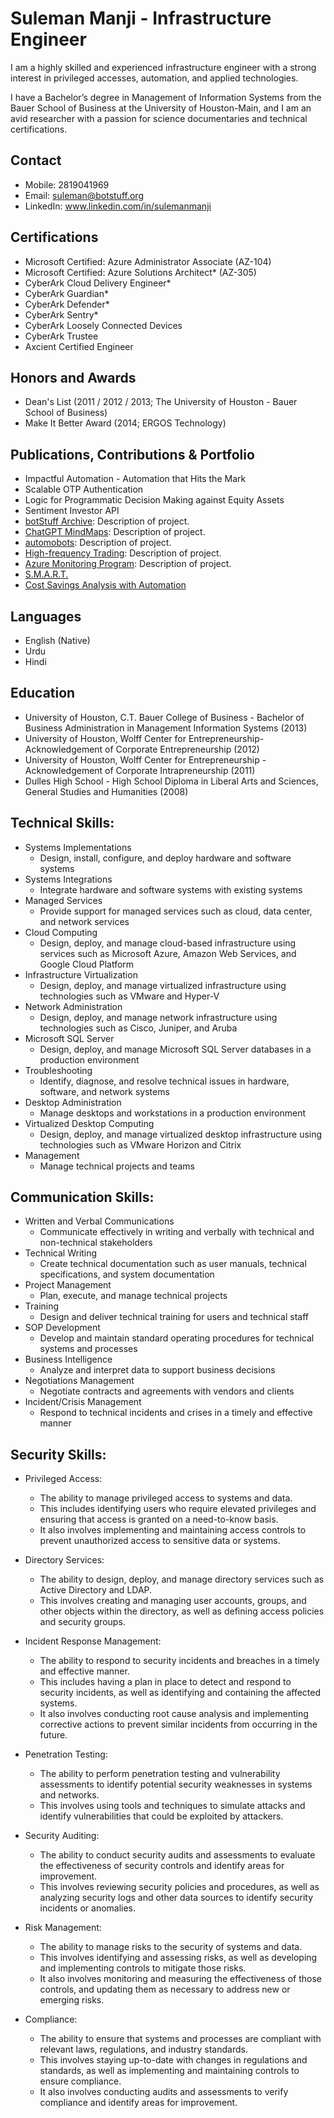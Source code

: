 # Suleman Manji - Infrastructure Engineer

I am a highly skilled and experienced infrastructure engineer with a strong interest in privileged accesses, automation, and applied technologies. 

I have a Bachelor’s degree in Management of Information Systems from the Bauer School of Business at the University of Houston-Main, and I am an avid researcher with a passion for science documentaries and technical certifications.

## Contact

- Mobile: 2819041969
- Email: suleman@botstuff.org
- LinkedIn: www.linkedin.com/in/sulemanmanji


## Certifications
- Microsoft Certified: Azure Administrator Associate (AZ-104)
- Microsoft Certified: Azure Solutions Architect* (AZ-305)
- CyberArk Cloud Delivery Engineer*
- CyberArk Guardian*
- CyberArk Defender*
- CyberArk Sentry*
- CyberArk Loosely Connected Devices
- CyberArk Trustee
- Axcient Certified Engineer

## Honors and Awards

- Dean's List (2011 / 2012 / 2013; The University of Houston - Bauer School of Business)
- Make It Better Award (2014; ERGOS Technology)

## Publications, Contributions & Portfolio

- Impactful Automation - Automation that Hits the Mark
- Scalable OTP Authentication
- Logic for Programmatic Decision Making against Equity Assets
- Sentiment Investor API 
- [botStuff Archive](https://github.com/username/project1): Description of project.
- [ChatGPT MindMaps](https://github.com/ssmanji89/mindmaps): Description of project.
- [automobots](https://github.com/ssmanji89/automobots): Description of project.
- [High-frequency Trading](https://github.com/ssmanji89/botstuff_hft_cryptos): Description of project.
- [Azure Monitoring Program](https://github.dev/ssmanji89/mindmaps/blob/1033aba396da4634630cc13021f4f439355ecb8a/Node-Azure_Monitoring-Detailed.md#L1): Description of project.
- [S.M.A.R.T.](https://github.dev/ssmanji89/mindmaps/blob/1033aba396da4634630cc13021f4f439355ecb8a/MindMap%20for%20Defining%20SMART%20Goals.uml#L1-L28)
- [Cost Savings Analysis with Automation](https://github.dev/ssmanji89/mindmaps/blob/1033aba396da4634630cc13021f4f439355ecb8a/Cost-Savings%20Opportunities%20for%20Customers.md#L1-L53)

## Languages

- English (Native)
- Urdu
- Hindi

## Education

- University of Houston, C.T. Bauer College of Business - Bachelor of Business Administration in Management Information Systems (2013)
- University of Houston, Wolff Center for Entrepreneurship- Acknowledgement of Corporate Entrepreneurship (2012)
- University of Houston, Wolff Center for Entrepreneurship - Acknowledgement of Corporate Intrapreneurship (2011)
- Dulles High School - High School Diploma in Liberal Arts and Sciences, General Studies and Humanities (2008)

## Technical Skills:
- Systems Implementations
  - Design, install, configure, and deploy hardware and software systems
- Systems Integrations
  - Integrate hardware and software systems with existing systems
- Managed Services
  - Provide support for managed services such as cloud, data center, and network services
- Cloud Computing
  - Design, deploy, and manage cloud-based infrastructure using services such as Microsoft Azure, Amazon Web Services, and Google Cloud Platform
- Infrastructure Virtualization
  - Design, deploy, and manage virtualized infrastructure using technologies such as VMware and Hyper-V
- Network Administration
  - Design, deploy, and manage network infrastructure using technologies such as Cisco, Juniper, and Aruba
- Microsoft SQL Server
  - Design, deploy, and manage Microsoft SQL Server databases in a production environment
- Troubleshooting
  - Identify, diagnose, and resolve technical issues in hardware, software, and network systems
- Desktop Administration
  - Manage desktops and workstations in a production environment
- Virtualized Desktop Computing
  - Design, deploy, and manage virtualized desktop infrastructure using technologies such as VMware Horizon and Citrix
- Management
  - Manage technical projects and teams
  
## Communication Skills:
- Written and Verbal Communications
  - Communicate effectively in writing and verbally with technical and non-technical stakeholders
- Technical Writing
  - Create technical documentation such as user manuals, technical specifications, and system documentation
- Project Management
  - Plan, execute, and manage technical projects
- Training
  - Design and deliver technical training for users and technical staff
- SOP Development
  - Develop and maintain standard operating procedures for technical systems and processes
- Business Intelligence
  - Analyze and interpret data to support business decisions
- Negotiations Management
  - Negotiate contracts and agreements with vendors and clients
- Incident/Crisis Management
  - Respond to technical incidents and crises in a timely and effective manner

## Security Skills:

- Privileged Access: 
  - The ability to manage privileged access to systems and data. 
  - This includes identifying users who require elevated privileges and ensuring that access is granted on a need-to-know basis. 
  - It also involves implementing and maintaining access controls to prevent unauthorized access to sensitive data or systems.

- Directory Services: 
  - The ability to design, deploy, and manage directory services such as Active Directory and LDAP. 
  - This involves creating and managing user accounts, groups, and other objects within the directory, as well as defining access policies and security groups.

- Incident Response Management: 
  - The ability to respond to security incidents and breaches in a timely and effective manner. 
  - This includes having a plan in place to detect and respond to security incidents, as well as identifying and containing the affected systems. 
  - It also involves conducting root cause analysis and implementing corrective actions to prevent similar incidents from occurring in the future.

- Penetration Testing: 
  - The ability to perform penetration testing and vulnerability assessments to identify potential security weaknesses in systems and networks. 
  - This involves using tools and techniques to simulate attacks and identify vulnerabilities that could be exploited by attackers.

- Security Auditing: 
  - The ability to conduct security audits and assessments to evaluate the effectiveness of security controls and identify areas for improvement. 
  - This involves reviewing security policies and procedures, as well as analyzing security logs and other data sources to identify security incidents or anomalies.

- Risk Management: 
  - The ability to manage risks to the security of systems and data. 
  - This involves identifying and assessing risks, as well as developing and implementing controls to mitigate those risks. 
  - It also involves monitoring and measuring the effectiveness of those controls, and updating them as necessary to address new or emerging risks.

- Compliance: 
  - The ability to ensure that systems and processes are compliant with relevant laws, regulations, and industry standards. 
  - This involves staying up-to-date with changes in regulations and standards, as well as implementing and maintaining controls to ensure compliance. 
  - It also involves conducting audits and assessments to verify compliance and identify areas for improvement.
